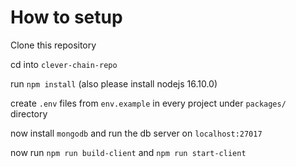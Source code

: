 # How to setup
Clone this repository

cd into `clever-chain-repo`

run `npm install` (also please install nodejs 16.10.0)

create `.env` files from `env.example` in every project under `packages/` directory

now install `mongodb` and run the db server on `localhost:27017`

now run `npm run build-client` and `npm run start-client`
